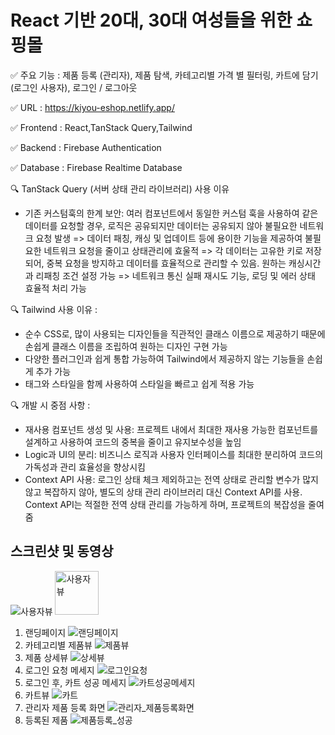 # React 기반 20대, 30대 여성들을 위한 쇼핑몰

✅ 주요 기능 : 제품 등록 (관리자), 제품 탐색, 카테고리별 가격 별 필터링, 카트에 담기(로그인 사용자), 로그인 / 로그아웃

✅ URL : https://kiyou-eshop.netlify.app/

✅ Frontend : React,TanStack Query,Tailwind

✅ Backend : Firebase Authentication

✅ Database : Firebase Realtime Database

🔍 TanStack Query (서버 상태 관리 라이브러리) 사용 이유 
- 기존 커스텀훅의 한계 보안: 여러 컴포넌트에서 동일한 커스텀 훅을 사용하여 같은 데이터를 요청할 경우, 로직은 공유되지만 데이터는 공유되지 않아 불필요한 네트워크 요청 발생 
  => 데이터 패칭, 캐싱 및 업데이트 등에 용이한 기능을 제공하여 불필요한 네트워크 요청을 줄이고 상태관리에 효울적
  => 각 데이터는 고유한 키로 저장되어, 중복 요청을 방지하고 데이터를 효율적으로 관리할 수 있음. 원하는 캐싱시간과 리패칭 조건 설정 가능
  => 네트워크 통신 실패 재시도 기능, 로딩 및 에러 상태 효율적 처리 가능 

🔍 Tailwind 사용 이유 : 
- 순수 CSS로, 많이 사용되는 디자인들을 직관적인 클래스 이름으로 제공하기 때문에 손쉽게 클래스 이름을 조립하여 원하는 디자인 구현 가능
- 다양한 플러그인과 쉽게 통합 가능하여 Tailwind에서 제공하지 않는 기능들을 손쉽게 추가 가능
- 태그와 스타일을 함께 사용하여 스타일을 빠르고 쉽게 적용 가능 

🔍 개발 시 중점 사항 : 
- 재사용 컴포넌트 생성 및 사용: 프로젝트 내에서 최대한 재사용 가능한 컴포넌트를 설계하고 사용하여 코드의 중복을 줄이고 유지보수성을 높임
- Logic과 UI의 분리: 비즈니스 로직과 사용자 인터페이스를 최대한 분리하여 코드의 가독성과 관리 효율성을 향상시킴
- Context API 사용: 로그인 상태 체크 제외하고는 전역 상태로 관리할 변수가 많지 않고 복잡하지 않아, 별도의 상태 관리 라이브러리 대신 Context API를 사용. Context API는 적절한 전역 상태 관리를 가능하게 하며, 프로젝트의 복잡성을 줄여줌

## 스크린샷 및 동영상

![사용자뷰](./public/readme_resources/사용자뷰.gif)
<img src="./public/readme_resources/사용자뷰.gif" alt="사용자뷰" width="70vw" height="auto"/>

1. 랜딩페이지
![랜딩페이지](./public/readme_resources/랜딩페이지.png)
2. 카테고리별 제품뷰
![제품뷰](./public/readme_resources/제품뷰.png)
3. 제품 상세뷰
![상세뷰](./public/readme_resources/상세뷰.png)
4. 로그인 요청 메세지
![로그인요청](./public/readme_resources/로그인요청.png)
5. 로그인 후, 카트 성공 메세지
![카트성공메세지](./public/readme_resources/카트성공메세지.png)
6. 카트뷰
![카트](./public/readme_resources/카트.png)
7. 관리자 제품 등록 화면
![관리자_제품등록화면](./public/readme_resources/관리자_제품등록화면.png)
8. 등록된 제품
![제품등록_성공](./public/readme_resources/제품등록_성공.png)
